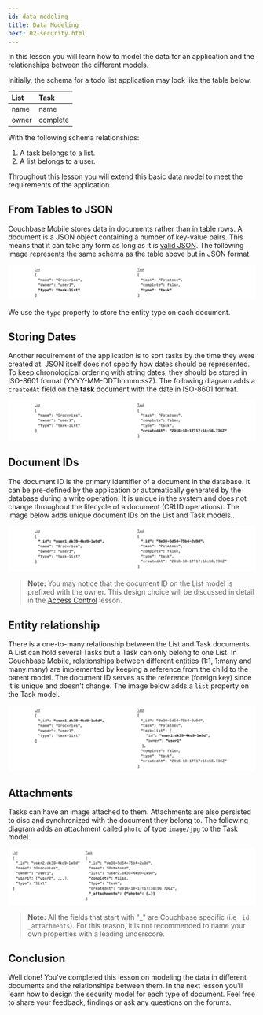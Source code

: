 ```yaml
---
id: data-modeling
title: Data Modeling
next: 02-security.html
---
```


In this lesson you will learn how to model the data for an application and the relationships between the different models.

Initially, the schema for a todo list application may look like the table below.

|List|Task|
|:---|:---|
|name|name|
|owner|complete|

With the following schema relationships:

1. A task belongs to a list.
2. A list belongs to a user.

Throughout this lesson you will extend this basic data model to meet the requirements of the application.

## From Tables to JSON

Couchbase Mobile stores data in documents rather than in table rows. A document is a JSON object containing a number of key-value pairs. This means that it can take any form as long as it is [valid JSON](http://www.json.org/). The following image represents the same schema as the table above but in JSON format.

![](img/03-types.png)

We use the `type` property to store the entity type on each document.

## Storing Dates

Another requirement of the application is to sort tasks by the time they were created at. JSON itself does not specify how dates should be represented. To keep chronological ordering with string dates, they should be stored in ISO-8601 format (YYYY-MM-DDThh:mm:ssZ). The following diagram adds a `createdAt` field on the **task** document with the date in ISO-8601 format.

![](img/04-dates.png)

## Document IDs

The document ID is the primary identifier of a document in the database. It can be pre-defined by the application or automatically generated by the database during a write operation. It is unique in the system and does not change throughout the lifecycle of a document (CRUD operations). The image below adds unique document IDs on the List and Task models..

![](img/05-ids.png)

> **Note:** You may notice that the document ID on the List model is prefixed with the owner. This design choice will be discussed in detail in the [Access Control](/documentation/mobile/1.3/training/design/security/index.html) lesson.

## Entity relationship

There is a one-to-many relationship between the List and Task documents. A List can hold several Tasks but a Task can only belong to one List. In Couchbase Mobile, relationships between different entities (1:1, 1:many and many:many) are implemented by keeping a reference from the child to the parent model. The document ID serves as the reference (foreign key) since it is unique and doesn't change. The image below adds a `list` property on the Task model.

![](img/06-reference.png)

## Attachments

Tasks can have an image attached to them. Attachments are also persisted to disc and synchronized with the document they belong to. The following diagram adds an attachment called `photo` of type `image/jpg` to the Task model.

![](img/06-attachment.png)

> **Note:** All the fields that start with "\_" are Couchbase specific (i.e `_id`, `_attachments`). For this reason, it is not recommended to name your own properties with a leading underscore.

## Conclusion

Well done! You've completed this lesson on modeling the data in different documents and the relationships between them. In the next lesson you'll learn how to design the security model for each type of document. Feel free to share your feedback, findings or ask any questions on the forums.